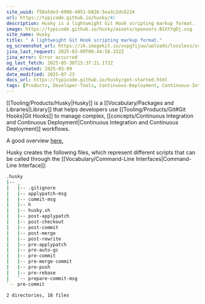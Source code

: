 ```yaml
---
site_uuid: f50a5de3-6906-4051-b826-5ea3c2dc6224
url: https://typicode.github.io/husky/#/
description: Husky is a lightweight Git Hook scripting markup format.
image: https://typicode.github.io/husky/assets/sponsors.B1XtYgDj.svg
site_name: Husky
title: " A lightweight Git Hook scripting markup format."
og_screenshot_url: https://ik.imagekit.io/xvpgfijuw/uploads/lossless/screenshots/20250530_Husky_og_screenshot.jpeg
jina_last_request: 2025-03-09T06:44:58.332Z
jina_error: Error occurred
og_last_fetch: 2025-05-30T15:37:21.172Z
date_created: 2025-03-09
date_modified: 2025-07-23
docs_url: https://typicode.github.io/husky/get-started.html
tags: [Products, Developer-Tools, Continuous-Deployment, Continuous-Integration]
---
```


[[Tooling/Products/Husky|Husky]] is a [[Vocabulary/Packages and Libraries|Library]] that helps developers use [[Tooling/Products/Git#Git Hooks|Git Hooks]] to manage complex, [[concepts/Continuous Integration and Continuous Deployment|Continuous Integration and Continuous Deployment]] workflows.

A good overview [here.](https://syntackle.com/blog/creating-git-hooks-using-husky-y6LKpN/#:~:text=You%20will%20see%20a%20.,git%20hooks%20will%20be%20executed.)

Husky creates the following files, which represent different scripts that can be called through the [[Vocabulary/Command-Line Interfaces|Command-Line Interface]]:
```bash
.husky
|-- _
|   |-- .gitignore
|   |-- applypatch-msg
|   |-- commit-msg
|   |-- h
|   |-- husky.sh
|   |-- post-applypatch
|   |-- post-checkout
|   |-- post-commit
|   |-- post-merge
|   |-- post-rewrite
|   |-- pre-applypatch
|   |-- pre-auto-gc
|   |-- pre-commit
|   |-- pre-merge-commit
|   |-- pre-push
|   |-- pre-rebase
|   `-- prepare-commit-msg
`-- pre-commit

2 directories, 18 files
```